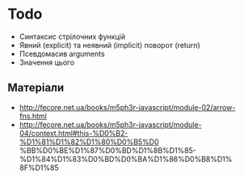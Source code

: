 # Todo

- Синтаксис стрілочних функцій
- Явний (explicit) та неявний (implicit) поворот (return)
- Псевдомасив arguments
- Значення цього

## Матеріали

- http://fecore.net.ua/books/m5ph3r-javascript/module-02/arrow-fns.html
- http://fecore.net.ua/books/m5ph3r-javascript/module-04/context.html#this-%D0%B2-%D1%81%D1%82%D1%80%D0%B5%D0
  %BB%D0%BE%D1%87%D0%BD%D1%8B%D1%85-%D1%84%D1%83%D0%BD%D0%BA%D1%86%D0%B8%D1%
  8F%D1%85
